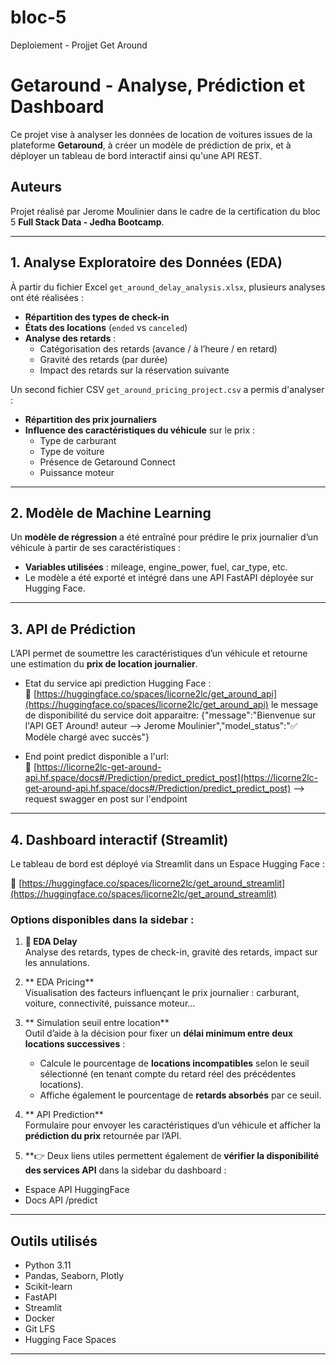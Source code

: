 # bloc-5
Deploiement - Projjet Get Around

# Getaround - Analyse, Prédiction et Dashboard

Ce projet vise à analyser les données de location de voitures issues de la plateforme **Getaround**, à créer un modèle de prédiction de prix, et à déployer un tableau de bord interactif ainsi qu'une API REST.

## Auteurs

Projet réalisé par Jerome Moulinier dans le cadre de la certification du bloc 5 **Full Stack Data - Jedha Bootcamp**.

---

## 1. Analyse Exploratoire des Données (EDA)

À partir du fichier Excel `get_around_delay_analysis.xlsx`, plusieurs analyses ont été réalisées :

- **Répartition des types de check-in**
- **États des locations** (`ended` vs `canceled`)
- **Analyse des retards** :
  - Catégorisation des retards (avance / à l’heure / en retard)
  - Gravité des retards (par durée)
  - Impact des retards sur la réservation suivante

Un second fichier CSV `get_around_pricing_project.csv` a permis d'analyser :

- **Répartition des prix journaliers**
- **Influence des caractéristiques du véhicule** sur le prix :
  - Type de carburant
  - Type de voiture
  - Présence de Getaround Connect
  - Puissance moteur

---

## 2. Modèle de Machine Learning

Un **modèle de régression** a été entraîné pour prédire le prix journalier d’un véhicule à partir de ses caractéristiques :

- **Variables utilisées** : mileage, engine_power, fuel, car_type, etc.
- Le modèle a été exporté et intégré dans une API FastAPI déployée sur Hugging Face.

---

## 3. API de Prédiction

L’API permet de soumettre les caractéristiques d’un véhicule et retourne une estimation du **prix de location journalier**.

- Etat du service api prediction Hugging Face :  
  🔗 [https://huggingface.co/spaces/licorne2lc/get_around_api](https://huggingface.co/spaces/licorne2lc/get_around_api)
      le message de disponibilité du service doit apparaitre:
      {"message":"Bienvenue sur l'API GET Around! auteur —> Jerome Moulinier","model_status":"✅ Modèle chargé avec succès"}


-  End point predict disponible a l'url:  
  🔗 [https://licorne2lc-get-around-api.hf.space/docs#/Prediction/predict_predict_post](https://licorne2lc-get-around-api.hf.space/docs#/Prediction/predict_predict_post) --> request swagger en post sur l'endpoint 
---

## 4. Dashboard interactif (Streamlit)

Le tableau de bord est déployé via Streamlit dans un Espace Hugging Face :

🔗 [https://huggingface.co/spaces/licorne2lc/get_around_streamlit](https://huggingface.co/spaces/licorne2lc/get_around_streamlit)

###  Options disponibles dans la sidebar :

1. **🏁 EDA Delay**  
   Analyse des retards, types de check-in, gravité des retards, impact sur les annulations.

2. ** EDA Pricing**  
   Visualisation des facteurs influençant le prix journalier : carburant, voiture, connectivité, puissance moteur...

3. ** Simulation seuil entre location**  
   Outil d’aide à la décision pour fixer un **délai minimum entre deux locations successives** :

   - Calcule le pourcentage de **locations incompatibles** selon le seuil sélectionné (en tenant compte du retard réel des précédentes locations).
   - Affiche également le pourcentage de **retards absorbés** par ce seuil.
        
4. ** API Prediction**  
   Formulaire pour envoyer les caractéristiques d’un véhicule et afficher la **prédiction du prix** retournée par l’API.

5. **👉 Deux liens utiles permettent également de **vérifier la disponibilité des services API** dans la sidebar du dashboard :
-  Espace API HuggingFace
-  Docs API /predict

---

##  Outils utilisés

- Python 3.11
- Pandas, Seaborn, Plotly
- Scikit-learn
- FastAPI
- Streamlit
- Docker
- Git LFS
- Hugging Face Spaces

---

